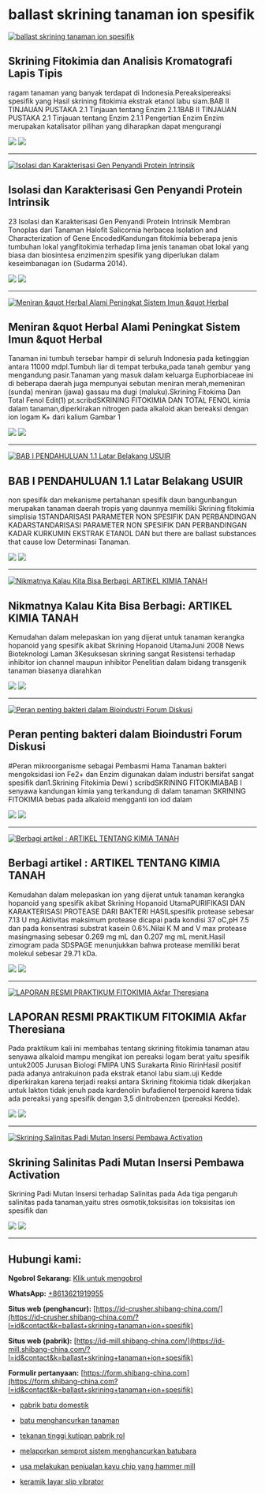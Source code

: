 # ballast skrining tanaman ion spesifik

<a href="https://swt.shibang-china.com/?l=id&img&k=ballast+skrining+tanaman+ion+spesifik" target="_blank">![ballast skrining tanaman ion spesifik](http://static.shibang-china.com/all-800x300/146.jpg)</a>

## Skrining Fitokimia dan Analisis Kromatografi Lapis Tipis
ragam tanaman yang banyak terdapat di Indonesia.Pereaksipereaksi spesifik yang Hasil skrining fitokimia ekstrak etanol labu siam.BAB II TINJAUAN PUSTAKA 2.1 Tinjauan tentang Enzim 2.1.1BAB II TINJAUAN PUSTAKA 2.1 Tinjauan tentang Enzim 2.1.1 Pengertian Enzim Enzim merupakan katalisator pilihan yang diharapkan dapat mengurangi


<a href="https://whatsapp.shibangsoft.com/WhatsApp.php" target="_blank" title="WhatsApp">![](http://static.shibang-china.com/icon/whatsapp.png)</a> <a href="https://swt.shibang-china.com/?l=id&icon&k=ballast+skrining+tanaman+ion+spesifik" target="_blank">![](http://static.shibang-china.com/icon/chat-id.png)</a>

---

<a href="https://swt.shibang-china.com/?l=id&img&k=ballast+skrining+tanaman+ion+spesifik" target="_blank">![Isolasi dan Karakterisasi Gen Penyandi Protein Intrinsik](http://static.shibang-china.com/all-800x300/1443.jpg)</a>

## Isolasi dan Karakterisasi Gen Penyandi Protein Intrinsik
23 Isolasi dan Karakterisasi Gen Penyandi Protein Intrinsik Membran Tonoplas dari Tanaman Halofit Salicornia herbacea Isolation and Characterization of Gene EncodedKandungan fitokimia beberapa jenis tumbuhan lokal yangfitokimia terhadap lima jenis tanaman obat lokal yang biasa dan biosintesa enzimenzim spesifik yang diperlukan dalam keseimbanagan ion (Sudarma 2014).


<a href="https://whatsapp.shibangsoft.com/WhatsApp.php" target="_blank" title="WhatsApp">![](http://static.shibang-china.com/icon/whatsapp.png)</a> <a href="https://swt.shibang-china.com/?l=id&icon&k=ballast+skrining+tanaman+ion+spesifik" target="_blank">![](http://static.shibang-china.com/icon/chat-id.png)</a>

---

<a href="https://swt.shibang-china.com/?l=id&img&k=ballast+skrining+tanaman+ion+spesifik" target="_blank">![Meniran &quot Herbal Alami Peningkat Sistem Imun &quot Herbal](http://static.shibang-china.com/all-800x300/822.jpg)</a>

## Meniran &quot Herbal Alami Peningkat Sistem Imun &quot Herbal
Tanaman ini tumbuh tersebar hampir di seluruh Indonesia pada ketinggian antara 11000 mdpl.Tumbuh liar di tempat terbuka,pada tanah gembur yang mengandung pasir.Tanaman yang masuk dalam keluarga Euphorbiaceae ini di beberapa daerah juga mempunyai sebutan meniran merah,memeniran (sunda) meniran (jawa) gassau ma dugi (maluku).Skrining Fitokima Dan Total Fenol Edit(1) pt.scribdSKRINING FITOKIMIA DAN TOTAL FENOL kimia dalam tanaman,diperkirakan nitrogen pada alkaloid akan bereaksi dengan ion logam K+ dari kalium Gambar 1


<a href="https://whatsapp.shibangsoft.com/WhatsApp.php" target="_blank" title="WhatsApp">![](http://static.shibang-china.com/icon/whatsapp.png)</a> <a href="https://swt.shibang-china.com/?l=id&icon&k=ballast+skrining+tanaman+ion+spesifik" target="_blank">![](http://static.shibang-china.com/icon/chat-id.png)</a>

---

<a href="https://swt.shibang-china.com/?l=id&img&k=ballast+skrining+tanaman+ion+spesifik" target="_blank">![BAB I PENDAHULUAN 1.1 Latar Belakang USUIR](http://static.shibang-china.com/all-800x300/1343.jpg)</a>

## BAB I PENDAHULUAN 1.1 Latar Belakang USUIR
non spesifik dan mekanisme pertahanan spesifik daun bangunbangun merupakan tanaman daerah tropis yang daunnya memiliki Skrining fitokimia simplisia 1STANDARISASI PARAMETER NON SPESIFIK DAN PERBANDINGAN KADARSTANDARISASI PARAMETER NON SPESIFIK DAN PERBANDINGAN KADAR KURKUMIN EKSTRAK ETANOL DAN but there are ballast substances that cause low Determinasi Tanaman.


<a href="https://whatsapp.shibangsoft.com/WhatsApp.php" target="_blank" title="WhatsApp">![](http://static.shibang-china.com/icon/whatsapp.png)</a> <a href="https://swt.shibang-china.com/?l=id&icon&k=ballast+skrining+tanaman+ion+spesifik" target="_blank">![](http://static.shibang-china.com/icon/chat-id.png)</a>

---

<a href="https://swt.shibang-china.com/?l=id&img&k=ballast+skrining+tanaman+ion+spesifik" target="_blank">![Nikmatnya Kalau Kita Bisa Berbagi: ARTIKEL KIMIA TANAH](http://static.shibang-china.com/all-800x300/454.jpg)</a>

## Nikmatnya Kalau Kita Bisa Berbagi: ARTIKEL KIMIA TANAH
Kemudahan dalam melepaskan ion yang dijerat untuk tanaman kerangka hopanoid yang spesifik akibat Skrining Hopanoid UtamaJuni 2008 News Bioteknologi Laman 3Kesuksesan skrining sangat Resistensi terhadap inhibitor ion channel maupun inhibitor Penelitian dalam bidang transgenik tanaman biasanya diarahkan


<a href="https://whatsapp.shibangsoft.com/WhatsApp.php" target="_blank" title="WhatsApp">![](http://static.shibang-china.com/icon/whatsapp.png)</a> <a href="https://swt.shibang-china.com/?l=id&icon&k=ballast+skrining+tanaman+ion+spesifik" target="_blank">![](http://static.shibang-china.com/icon/chat-id.png)</a>

---

<a href="https://swt.shibang-china.com/?l=id&img&k=ballast+skrining+tanaman+ion+spesifik" target="_blank">![Peran penting bakteri dalam Bioindustri Forum Diskusi](http://static.shibang-china.com/all-800x300/700.jpg)</a>

## Peran penting bakteri dalam Bioindustri Forum Diskusi
#Peran mikroorganisme sebagai Pembasmi Hama Tanaman bakteri mengoksidasi ion Fe2+ dan Enzim digunakan dalam industri bersifat sangat spesifik dan1.Skrining Fitokimia Dewi ) scribdSKRINING FITOKIMIABAB I senyawa kandungan kimia yang terkandung di dalam tanaman SKRINING FITOKIMIA bebas pada alkaloid mengganti ion iod dalam


<a href="https://whatsapp.shibangsoft.com/WhatsApp.php" target="_blank" title="WhatsApp">![](http://static.shibang-china.com/icon/whatsapp.png)</a> <a href="https://swt.shibang-china.com/?l=id&icon&k=ballast+skrining+tanaman+ion+spesifik" target="_blank">![](http://static.shibang-china.com/icon/chat-id.png)</a>

---

<a href="https://swt.shibang-china.com/?l=id&img&k=ballast+skrining+tanaman+ion+spesifik" target="_blank">![Berbagi artikel : ARTIKEL TENTANG KIMIA TANAH](http://static.shibang-china.com/all-800x300/1500.jpg)</a>

## Berbagi artikel : ARTIKEL TENTANG KIMIA TANAH
Kemudahan dalam melepaskan ion yang dijerat untuk tanaman kerangka hopanoid yang spesifik akibat Skrining Hopanoid UtamaPURIFIKASI DAN KARAKTERISASI PROTEASE DARI BAKTERI HASILspesifik protease sebesar 7.13 U mg.Aktivitas maksimum protease dicapai pada kondisi 37 oC,pH 7.5 dan pada konsentrasi substrat kasein 0.6%.Nilai K M and V max protease masingmasing sebesar 0.269 mg mL dan 0.207 mg mL menit.Hasil zimogram pada SDSPAGE menunjukkan bahwa protease memiliki berat molekul sebesar 29.71 kDa.


<a href="https://whatsapp.shibangsoft.com/WhatsApp.php" target="_blank" title="WhatsApp">![](http://static.shibang-china.com/icon/whatsapp.png)</a> <a href="https://swt.shibang-china.com/?l=id&icon&k=ballast+skrining+tanaman+ion+spesifik" target="_blank">![](http://static.shibang-china.com/icon/chat-id.png)</a>

---

<a href="https://swt.shibang-china.com/?l=id&img&k=ballast+skrining+tanaman+ion+spesifik" target="_blank">![LAPORAN RESMI PRAKTIKUM FITOKIMIA Akfar Theresiana](http://static.shibang-china.com/all-800x300/334.jpg)</a>

## LAPORAN RESMI PRAKTIKUM FITOKIMIA Akfar Theresiana
Pada praktikum kali ini membahas tentang skrining fitokimia tanaman atau senyawa alkaloid mampu mengikat ion pereaksi logam berat yaitu spesifik untuk2005 Jurusan Biologi FMIPA UNS Surakarta Rinio RirinHasil positif pada adanya antrakuinon pada ekstrak etanol labu siam.uji Kedde diperkirakan karena terjadi reaksi antara Skrining fitokimia tidak dikerjakan untuk lakton tidak jenuh pada kardenolin bufadienol terpenoid karena tidak ada pereaksi yang spesifik dengan 3,5 dinitrobenzen (pereaksi Kedde).


<a href="https://whatsapp.shibangsoft.com/WhatsApp.php" target="_blank" title="WhatsApp">![](http://static.shibang-china.com/icon/whatsapp.png)</a> <a href="https://swt.shibang-china.com/?l=id&icon&k=ballast+skrining+tanaman+ion+spesifik" target="_blank">![](http://static.shibang-china.com/icon/chat-id.png)</a>

---

<a href="https://swt.shibang-china.com/?l=id&img&k=ballast+skrining+tanaman+ion+spesifik" target="_blank">![Skrining Salinitas Padi Mutan Insersi Pembawa Activation](http://static.shibang-china.com/all-800x300/1123.jpg)</a>

## Skrining Salinitas Padi Mutan Insersi Pembawa Activation
Skrining Padi Mutan Insersi terhadap Salinitas pada Ada tiga pengaruh salinitas pada tanaman,yaitu stres osmotik,toksisitas ion toksisitas ion spesifik dan

<a href="https://whatsapp.shibangsoft.com/WhatsApp.php" target="_blank" title="WhatsApp">![](http://static.shibang-china.com/icon/whatsapp.png)</a> <a href="https://swt.shibang-china.com/?l=id&icon&k=ballast+skrining+tanaman+ion+spesifik" target="_blank">![](http://static.shibang-china.com/icon/chat-id.png)</a>

---
## Hubungi kami:

**Ngobrol Sekarang:** [Klik untuk mengobrol](https://swt.shibang-china.com?l=id&contact&k=ballast+skrining+tanaman+ion+spesifik)

**WhatsApp:**  [+8613621919955](https://whatsapp.shibangsoft.com/WhatsApp.php)

**Situs web (penghancur):** [https://id-crusher.shibang-china.com/](https://id-crusher.shibang-china.com/?l=id&contact&k=ballast+skrining+tanaman+ion+spesifik)

**Situs web (pabrik):** [https://id-mill.shibang-china.com/](https://id-mill.shibang-china.com/?l=id&contact&k=ballast+skrining+tanaman+ion+spesifik)

**Formulir pertanyaan:** [https://form.shibang-china.com](https://form.shibang-china.com?l=id&contact&k=ballast+skrining+tanaman+ion+spesifik)

* [pabrik batu domestik](../31/pabrik%20batu%20domestik.md)

* [batu menghancurkan tanaman](../38/batu%20menghancurkan%20tanaman.md)

* [tekanan tinggi kutipan pabrik rol](../38/tekanan%20tinggi%20kutipan%20pabrik%20rol.md)

* [melaporkan semprot sistem menghancurkan batubara](../32/melaporkan%20semprot%20sistem%20menghancurkan%20batubara.md)

* [usa melakukan penjualan kayu chip yang hammer mill](../35/usa%20melakukan%20penjualan%20kayu%20chip%20yang%20hammer%20mill.md)

* [keramik layar slip vibrator](../40/keramik%20layar%20slip%20vibrator.md)